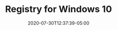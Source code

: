 ---
title: "Registry for Windows 10"
date: 2020-07-30T12:37:39-05:00
description: This restores periodic backups and has manual script
link: https://github.com/ChrisTitusTech/win10RegistryBackup
repo: https://github.com/ChrisTitusTech/win10RegistryBackup
pinned: true
thumb:
weight:
links:
- name: 
  icon: 
  link: 
shields:
- name: 
  image: 
  link: 
---